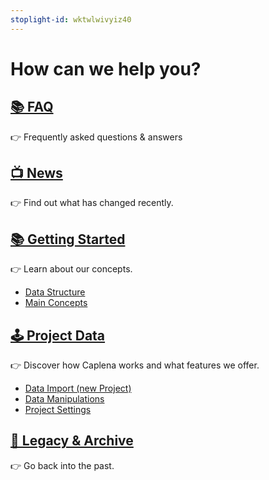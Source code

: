 ```yaml
---
stoplight-id: wktwlwivyiz40
---
```


# How can we help you?

## [📚 FAQ](FAQ.md) 
👉 Frequently asked questions & answers

## [📺 News](02-00-Changelog.md) 

👉 Find out what has changed recently.



## [📚 Getting Started ](03-00-Data-Structure.md)

👉 Learn about our concepts.

* [Data Structure](03-00-Data-Structure.md)
* [Main Concepts](03-01-Topics.md)


## [🕹 Project Data](04-01-Import-Data.md)

👉 Discover how Caplena works and what features we offer.

* [Data Import (new Project) ](04-01-Import-Data.md)
* [Data Manipulations](12-Data-Manipulations.md)
* [Project Settings](13-Project-Settings.md)




## [📁 Legacy & Archive](02-00-V2-changes.md)

👉 Go back into the past.



